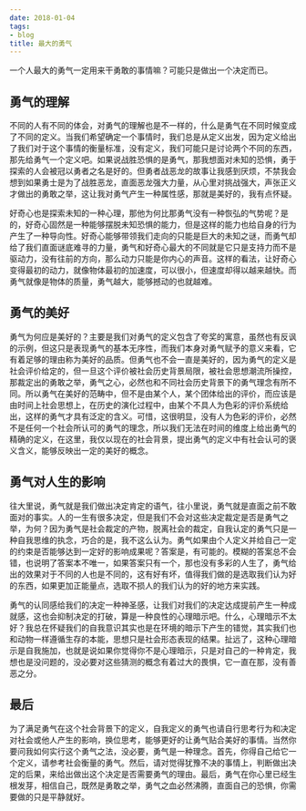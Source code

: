 ```yaml
---
date: 2018-01-04
tags:
- blog
title: 最大的勇气
---
```



一个人最大的勇气一定用来干勇敢的事情嘛？可能只是做出一个决定而已。
<!--more-->

## 勇气的理解
不同的人有不同的体会，对勇气的理解也是不一样的，什么是勇气在不同时候变成了不同的定义。当我们希望确定一个事情时，我们总是从定义出发，因为定义给出了我们对于这个事情的衡量标准，没有定义，我们可能只是讨论两个不同的东西，那先给勇气一个定义吧。如果说战胜恐惧的是勇气，那我想面对未知的恐惧，勇于探索的人会被冠以勇者之名是好的。但勇者战恶龙的故事让我感到厌烦，不禁我会想到如果勇士是为了战胜恶龙，直面恶龙强大力量，从心里对挑战强大，声张正义才做出的勇敢之举，这让我对勇气产生一种属性感，那就是美好的，我有点怀疑。

好奇心也是探索未知的一种心理，那他为何比那勇气没有一种恢弘的气势呢？是的，好奇心固然是一种能够摆脱未知恐惧的能力，但是这样的能力也给自身的行为产生了一种导向性。好奇心能够带领我们走向的只能是巨大的未知之谜，而勇气却给了我们直面谜底难寻的力量，勇气和好奇心最大的不同就是它只是支持力而不是驱动力，没有往前的方向，那么动力只能是你内心的声音。这样的看法，让好奇心变得最初的动力，就像物体最初的加速度，可以很小，但速度却得以越来越快。而勇气就像是物体的质量，勇气越大，能够撼动的也就越难。

## 勇气的美好

勇气为何应是美好的？主要是我们对勇气的定义包含了夸奖的寓意，虽然也有反讽的示例，但这只是表现勇气的基本无序性，而我们本身对勇气赋予的意义来看，它有着足够的理由称为美好的品质。但勇气也不会一直是美好的，因为勇气的定义是社会评价给定的，但一旦这个评价被社会历史背景局限，被社会思想潮流所操控，那裁定出的勇敢之举，勇气之心，必然也和不同社会历史背景下的勇气理念有所不同。所以勇气在美好的范畴中，但不是由某个人，某个团体给出的评价，而应该是由时间上社会思想上，在历史的演化过程中，由某个不具人为色彩的评价系统给出，这样的勇气才具有泛定的含义。可惜，这很明显，没有人为色彩的评价，必然不是任何一个社会所认可的勇气的理念，所以我们无法在时间的维度上给出勇气的精确的定义，在这里，我仅以现在的社会背景，提出勇气的定义中有社会认可的褒义含义，能够反映出一定的美好的概念。

## 勇气对人生的影响

往大里说，勇气就是我们做出决定肯定的语气，往小里说，勇气就是直面之前不敢面对的事实。人的一生有很多决定，但是我们不会对这些决定裁定是否是勇气之举，为何？因为勇气是社会裁定的产物，脱离社会的裁定，自我认定的勇气只是一种自我思维的执念，巧合的是，我不这么认为。勇气如果由个人定义并给自己一定的约束是否能够达到一定好的影响成果呢？答案是，有可能的。模糊的答案总不会错，也说明了答案本不唯一，如果答案只有一个，那也没有多彩的人生了，勇气给出的效果对于不同的人也是不同的，这有好有坏，值得我们做的是选取我们认为好的东西，如果更加正能量点，选取不损人的我们认为的好的地方来实践。

勇气的认同感给我们的决定一种神圣感，让我们对我们的决定达成提前产生一种成就感，这也会抑制决定的打破，算是一种良性的心理暗示吧。什么，心理暗示不太好？我总在怀疑我们的自我意识其实也是在环境的暗示下产生的错觉，其实我们也和动物一样遵循生存的本能，思想只是社会形态表现的结果。扯远了，这种心理暗示是自我施加，也就是说如果你觉得你不是心理暗示，只是对自己的一种肯定，我想也是没问题的，没必要对这些猜测的概念有着过大的畏惧，它一直在那，没有善恶之分。

## 最后

为了满足勇气在这个社会背景下的定义，自我定义的勇气也请自行思考行为和决定对社会或他人产生的影响，换位思考，能够更好的让勇气贴合美好的事情。当然你要问我如何实行这个勇气之法，没必要，勇气是一种理念。首先，你得自己给它一个定义，请参考社会衡量的勇气。然后，请对觉得犹豫不决的事情上，判断做出决定的后果，来给出做出这个决定是否需要勇气的理由。最后，勇气在你心里已经生根发芽，相信自己，既然是勇敢之举，勇气之血必然沸腾，直面自己的恐惧，你需要做的只是平静就好。